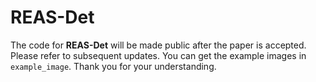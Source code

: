 # REAS-Det
The code for **REAS-Det** will be made public after the paper is accepted. Please refer to subsequent updates. You can get the example images in `example_image`. Thank you for your understanding.
